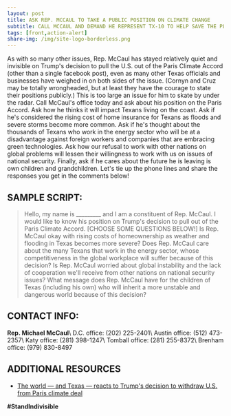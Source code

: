 ```yaml
---
layout: post
title: ASK REP. MCCAUL TO TAKE A PUBLIC POSITION ON CLIMATE CHANGE
subtitle: CALL MCCAUL AND DEMAND HE REPRESENT TX-10 TO HELP SAVE THE PLANET!
tags: [front,action-alert]
share-img: /img/site-logo-borderless.png
---
```

As with so many other issues, Rep. McCaul has stayed relatively quiet and invisible on Trump's decision to pull the U.S. out of the Paris Climate Accord (other than a single facebook post), even as many other Texas officials and businesses have weighed in on both sides of the issue. (Cornyn and Cruz may be totally wrongheaded, but at least they have the courage to state their positions publicly.) This is too large an issue for him to skate by under the radar. Call McCaul's office today and ask about his position on the Paris Accord. Ask how he thinks it will impact Texans living on the coast. Ask if he's considered the rising cost of home insurance for Texans as floods and severe storms become more common. Ask if he's thought about the thousands of Texans who work in the energy sector who will be at a disadvantage against foreign workers and companies that are embracing green technologies. Ask how our refusal to work with other nations on global problems will lessen their willingness to work with us on issues of national security. Finally, ask if he cares about the future he is leaving is own children and grandchildren. Let's tie up the phone lines and share the responses you get in the comments below!

## SAMPLE SCRIPT:
>Hello, my name is &#95;&#95;&#95;&#95;&#95;&#95;&#95;&#95;&#95; and I am a constituent of Rep. McCaul. I would like to know his position on Trump's decision to pull out of the Paris Climate Accord.
[CHOOSE SOME QUESTIONS BELOW!]
Is Rep. McCaul okay with rising costs of homeownership as weather and flooding in Texas becomes more severe?
Does Rep. McCaul care about the many Texans that work in the energy sector, whose competitiveness in the global workplace will suffer because of this decision?
Is Rep. McCaul worried about global instability and the lack of cooperation we'll receive from other nations on national security issues?
What message does Rep. McCaul have for the children of Texas (including his own) who will inherit a more unstable and dangerous world because of this decision?

## CONTACT INFO:

**Rep. Michael McCaul**\\
D.C. office: (202) 225-2401\\
Austin office: (512) 473-2357\\
Katy office: (281) 398-1247\\
Tomball office: (281) 255-8372\\
Brenham office: (979) 830-8497

## ADDITIONAL RESOURCES

* [The world — and Texas — reacts to Trump's decision to withdraw U.S. from Paris climate deal](https://www.dallasnews.com/news/donald-trump-1/2017/06/01/world-texas-reacts-trumps-decision-withdraw-us-paris-climate-deal)

**#StandIndivisible**
